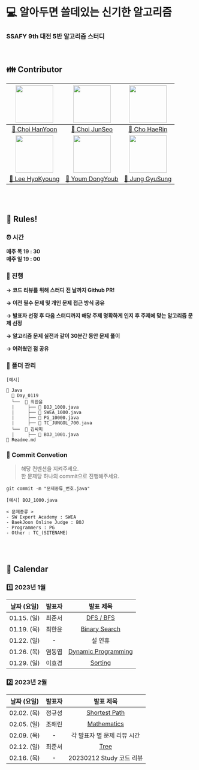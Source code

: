 # 💻 알아두면 쓸데있는 신기한 알고리즘

### SSAFY 9th 대전 5반 알고리즘 스터디

<br/>

## 👪 Contributor

| <img src="https://user-images.githubusercontent.com/96401350/212596753-f0fec7c5-ce47-44eb-9407-64a1bd40b53e.jpg" width="100"> | <img src="https://user-images.githubusercontent.com/96401350/212597143-e66133c2-3d72-42c8-beb9-76367534c279.png" width="100"> | <img src="https://user-images.githubusercontent.com/96401350/212597336-541c897e-240a-4c3e-8d98-2414c6ef1c37.jpg" width="100">
|:----------------------------------------------------------------------------------------------------------------:|:------------------------------------------------------------------------------------------------------------:|:------------------------------------------------------------------------------------------------------------:|
|              [👨 Choi HanYoon](https://github.com/chlgksdbs)              |           [👨 Choi JunSeo](https://github.com/wnstj7788)           |              [👩 Cho HaeRin](https://github.com/zosunny)              |
| <img src="https://user-images.githubusercontent.com/96401350/212597569-20308fe6-0bc1-4c0d-b99f-28914d0fc5cb.png" width="100"> | <img src="https://user-images.githubusercontent.com/7029971/212665141-ef9d539f-6de2-4e7b-9c25-4b272533836e.JPG" width="100"/> | <img src="https://user-images.githubusercontent.com/96401350/212597592-77463fdd-3d57-478e-8817-4ec577102468.png" width="100"/> |
|                              [👩 Lee HyoKyoung](https://github.com/HyoKyoung1004)                               |                              [👨 Youm DongYoub](https://github.com/champiuned12)                              |               [👨 Jung GyuSung](https://github.com/ramaking)                |

<br/><br/>

## 🤙 Rules!

### ⏰ 시간

**매주 목 19 : 30**<br>
**매주 일 19 : 00**

### 📝 진행

**→ 코드 리뷰를 위해 스터디 전 날까지 Github PR!**

**→ 이전 필수 문제 및 개인 문제 접근 방식 공유**

**→ 발표자 선정 후 다음 스터디까지 해당 주제 명확하게 인지 후 주제에 맞는 알고리즘 문제 선정**

**→ 알고리즘 문제 실전과 같이 30분간 동안 문제 풀이**

**→ 어려웠던 점 공유**

### 📁 폴더 관리

```
[예시]

📂 Java
  📂 Day_0119
  └──  📂 최한윤
  |     ├── 📄 BOJ_1000.java
  |     ├── 📄 SWEA_1000.java
  |     ├── 📄 PG_10000.java
  |     ├── 📄 TC_JUNGOL_700.java
  └──  📂 김싸피
  |     ├── 📄 BOJ_1001.java
📄 Readme.md
```

### 📕 Commit Convetion
> 해당 컨벤션을 지켜주세요.<br/>
> 한 문제당 하나의 commit으로 진행해주세요.

```
git commit -m "문제종류_번호.java"

[예시] BOJ_1000.java

< 문제종류 >
- SW Expert Academy : SWEA
- BaekJoon Online Judge : BOJ
- Programmers : PG
- Other : TC_(SITENAME)
```
<br/><br/>

## 📅 Calendar
### 1️⃣ 2023년 1월

| 날짜 (요일) | 발표자 |                                                                발표 제목                                                                |
| :---------: | :----: | :-------------------------------------------------------------------------------------------------------------------------------------: |
| 01.15. (일) | 최준서 | [DFS / BFS](https://www.notion.so/BFS-DFS-by-JunSeo-83a0434e454548be8f762019530902ab) |
| 01.19. (목) | 최한윤 | [Binary Search](https://www.notion.so/Binary-Search-by-HanYoon-644b0076845c4515ad1740abf57e8a1a) |
| 01.22. (일) | - | 설 연휴 |
| 01.26. (목) | 염동엽 | [Dynamic Programming](https://www.notion.so/Dynamic-Programming-by-DongYoub-eecd634946b642f8bd3a382a57ae5600) |
| 01.29. (일) | 이효경 | [Sorting](https://www.notion.so/Sorting-by-HyoKyoung-986a13244b9343f6a0d1eb47afe06d66) |

### 2️⃣ 2023년 2월

| 날짜 (요일) | 발표자 |                                                                발표 제목                                                                |
| :---------: | :----: | :-------------------------------------------------------------------------------------------------------------------------------------: |
| 02.02. (목) | 정규성 | [Shortest Path](https://www.notion.so/Shortest-Path-by-GyuSung-949e2d9f6b274eb2b9496300c274014d) |
| 02.05. (일) | 조해린 | [Mathematics](https://www.notion.so/Mathematics-by-HaeRin-0e98c75ae14145728252c5e1025ebbf3) |
| 02.09. (목) | - | 각 발표자 별 문제 리뷰 시간 |
| 02.12. (일) | 최준서 | [Tree](https://www.notion.so/Tree-by-junseo-d6af587fde1c4a339730e2e0d0a116dc) |
| 02.16. (목) | - | 20230212 Study 코드 리뷰 |

